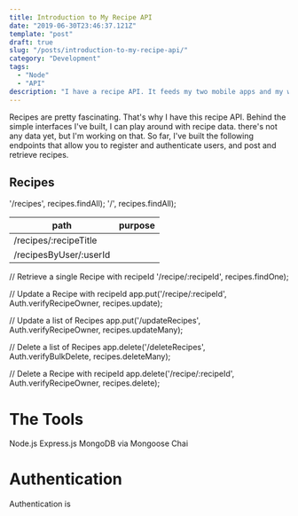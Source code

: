 ```yaml
---
title: Introduction to My Recipe API
date: "2019-06-30T23:46:37.121Z"
template: "post"
draft: true
slug: "/posts/introduction-to-my-recipe-api/"
category: "Development"
tags:
  - "Node"
  - "API"
description: "I have a recipe API. It feeds my two mobile apps and my website. Lemme show you around."
---
```


Recipes are pretty fascinating. That's why I have this recipe API. Behind the simple interfaces I've built, I can play around with recipe data. there's not any data yet, but I'm working on that. So far, I've built the following endpoints that allow you to register and authenticate users, and post and retrieve recipes.

## Recipes
'/recipes', recipes.findAll);
'/', recipes.findAll);

| path | purpose |
| --- | --- |
| /recipes/:recipeTitle | |
| /recipesByUser/:userId | |


// Retrieve a single Recipe with recipeId
'/recipe/:recipeId', recipes.findOne);

// Update a Recipe with recipeId
app.put('/recipe/:recipeId', Auth.verifyRecipeOwner, recipes.update);

// Update a list of Recipes
app.put('/updateRecipes', Auth.verifyRecipeOwner, recipes.updateMany);

// Delete a list of Recipes
app.delete('/deleteRecipes', Auth.verifyBulkDelete, recipes.deleteMany);

// Delete a Recipe with recipeId
app.delete('/recipe/:recipeId', Auth.verifyRecipeOwner, recipes.delete);

# The Tools
Node.js
Express.js 
MongoDB via Mongoose
Chai

# Authentication

Authentication is  
